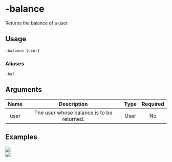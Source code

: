 # -balance
Returns the balance of a user.

## Usage

```
-balance {user}
```

### Aliases

```
-bal
```

## Arguments

| Name | Description                               | Type | Required |
| :--: | :---------------------------------------: | :--: | :------: |
| user | The user whose balance is to be returned. | User | No       |

## Examples

<img src="https://user-images.githubusercontent.com/111157596/289312290-62a4ac73-c9b2-42b4-b802-8c28cd227c3f.png" class="rounded-corners">\
<img src="https://user-images.githubusercontent.com/111157596/289312295-39ff0581-82da-4de5-9dfc-e7bf54d8e099.png" class="rounded-corners">